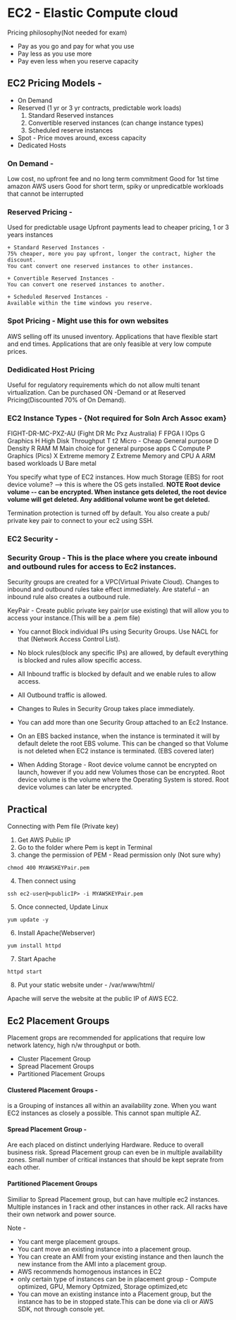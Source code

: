 # EC2 - Elastic Compute cloud

Pricing philosophy(Not needed for exam)

- Pay as you go and pay for what you use
- Pay less as you use more
- Pay even less when you reserve capacity

## EC2 Pricing Models -

- On Demand
- Reserved (1 yr or 3 yr contracts, predictable work loads)
    1. Standard Reserved instances
    2. Convertible reserved instances (can change instance types)
    3. Scheduled reserve instances
- Spot - Price moves around, excess capacity
- Dedicated Hosts



### On Demand -

Low cost, no upfront fee and no long term commitment
Good for 1st time amazon AWS users
Good for short term, spiky or unpredicatble workloads that cannot be interrupted

### Reserved Pricing -

Used for predictable usage
Upfront payments lead to cheaper pricing, 1 or 3 years instances

    + Standard Reserved Instances -
    75% cheaper, more you pay upfront, longer the contract, higher the discount.
    You cant convert one reserved instances to other instances.

    + Convertible Reserved Instances -
    You can convert one reserved instances to another.

    + Scheduled Reserved Instances -
    Available within the time windows you reserve.

### Spot Pricing - Might use this for own websites

AWS selling off its unused inventory.
Applications that have flexible start and end times.
Applications that are only feasible at very low compute prices.

### Dedidicated Host Pricing

Useful for regulatory requirements which do not allow multi tenant virtualization.
Can be purchased ON -Demand or at Reserved Pricing(Discounted 70% of On Demand).

### EC2 Instance Types - {Not required for Soln Arch Assoc exam}

FIGHT-DR-MC-PXZ-AU (Fight DR Mc Pxz Australia)
F FPGA
I IOps
G Graphics
H High Disk Throughput
T t2 Micro - Cheap General purpose
D Density
R RAM
M Main choice for general purpose apps
C Compute
P Graphics (Pics)
X Extreme memory
Z Extreme Memory and CPU
A ARM based workloads
U Bare metal


You specify what type of EC2 instances.
How much Storage (EBS)  for root device volume? --> this is where the OS gets installed.
**NOTE Root device volume -- can be encrypted. When instance gets deleted, the root device volume will get deleted. Any additional volume wont be get deleted.**

Termination protection is turned off by default.
You also create a pub/ private key pair to connect to your ec2 using SSH.


### EC2 Security -

### Security Group - This is the place where you create inbound and outbound rules for access to Ec2 instances.

Security groups are created for a VPC(Virtual Private Cloud).
Changes to inbound and outbound rules take effect immediately. 
Are stateful - an inbound rule also creates a outbound rule.


KeyPair - Create public private key pair(or use existing) that will allow you to access your instance.(This will be a .pem file)

- You cannot Block individual IPs using Security Groups. Use NACL for that (Network Access Control List).
- No block rules(block any specific IPs) are allowed, by default everything is blocked and rules allow specific access.
- All Inbound traffic is blocked by default and we enable rules to allow access.
- All Outbound traffic is allowed.
- Changes to Rules in Security Group takes place immediately.
- You can add more than one Security Group attached to an Ec2 Instance.


- On an EBS backed instance, when the instance is terminated it will by default delete the root EBS volume. This can be changed so that Volume is not deleted when EC2 instance is terminated.
  (EBS covered later)
- When Adding Storage - Root device volume cannot be encrypted on launch, however if you add new Volumes those can be encrypted. Root device volume is the volume where the Operating System is stored.
  Root device volumes can later be encrypted.

## Practical

Connecting with Pem file (Private key)

1. Get AWS Public IP
2. Go to the folder where Pem is kept in Terminal
3. change the permission of PEM - Read permission only (Not sure why)

```
chmod 400 MYAWSKEYPair.pem
```

4. Then connect using

```
ssh ec2-user@<publicIP> -i MYAWSKEYPair.pem

```

5. Once connected, Update Linux

```
yum update -y
```

6. Install Apache(Webserver)

```
yum install httpd
```

7. Start Apache

```
httpd start
```

8. Put your static website under -
   /var/www/html/

Apache will serve the website at the public IP of AWS EC2.

## Ec2 Placement Groups
Placement grops are recommended for applications that require low network latency, high n/w throughput or both.

- Cluster Placement Group
- Spread Placement Groups
- Partitioned Placement Groups

#### Clustered Placement Groups -
is a Grouping of instances all within an availability zone. When you want EC2 instances as closely a possible.
This cannot span multiple AZ.

#### Spread Placement Group -
Are each placed on distinct underlying Hardware. Reduce to overall business risk.
Spread Placement group can even be in multiple availability zones.
Small number of critical instances that should be kept seprate from each other.

#### Partitioned Placement Groups
Similiar to Spread Placement group, but can have multiple ec2 instances. Multiple instances in 1 rack and other instances in other rack. All racks have their own network and power source.

Note -
- You cant merge placement groups.
- You cant move an existing instance into a placement group.
- You can create an AMI from your existing instance and then launch the new instance from the AMI into a
placement group.
- AWS recommends homogenous instances in EC2
- only certain type of instances can be in placement group - Compute optimized, GPU, Memory Optmized, Storage optimized,etc
- You can move an existing instance into a Placement group, but the instance has to be in stopped state.This can be done via cli or AWS SDK, not through console yet.
